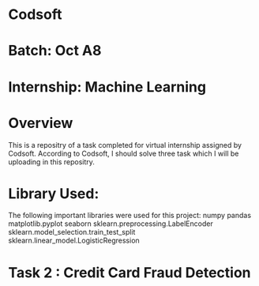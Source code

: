 # Codsoft
# Batch: Oct A8
# Internship: Machine Learning
# Overview
This is a repositry of a task completed for virtual internship assigned by Codsoft. According to Codsoft, I should solve three task which I will be uploading in
this repositry.
# Library Used:
The following important libraries were used for this project:
numpy
pandas
matplotlib.pyplot
seaborn
sklearn.preprocessing.LabelEncoder
sklearn.model_selection.train_test_split
sklearn.linear_model.LogisticRegression

# Task 2 : Credit Card Fraud Detection
